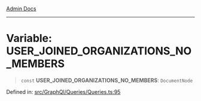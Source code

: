 [Admin Docs](/)

---

# Variable: USER_JOINED_ORGANIZATIONS_NO_MEMBERS

> `const` **USER_JOINED_ORGANIZATIONS_NO_MEMBERS**: `DocumentNode`

Defined in: [src/GraphQl/Queries/Queries.ts:95](https://github.com/PalisadoesFoundation/talawa-admin/blob/main/src/GraphQl/Queries/Queries.ts#L95)
